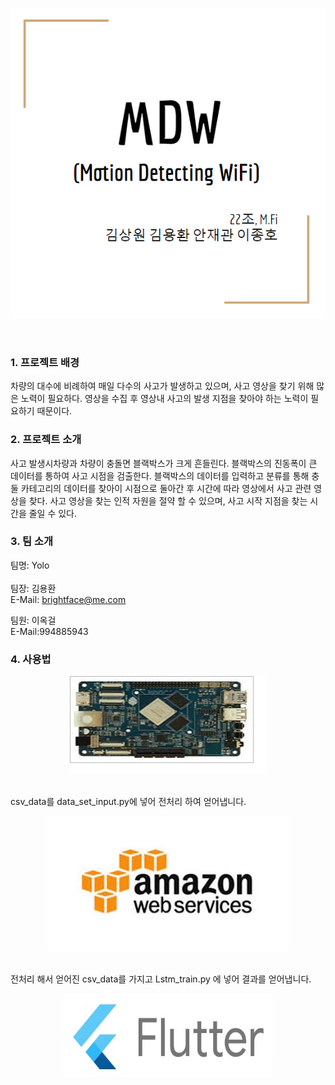 ﻿<div align="center">
<p><img src="/doc/Images/MDW.PNG"></p>
</div>
<br/>


### 1. 프로젝트 배경
 차량의 대수에 비례하여 매일 다수의 사고가 발생하고 있으며, 사고 영상을 찾기 위해 많은 노력이 필요하다. 
 영상을 수집 후 영상내 사고의 발생 지점을 찾아야 하는 노력이 필요하기 때문이다.
<br/>



### 2. 프로젝트 소개 
사고 발생시차량과 차량이 충돌면 블랙박스가 크게 흔들린다. 블랙박스의 진동폭이 큰 데이터를 통하여 사고 시점을 검출한다. 블랙박스의 데이터를 입력하고 분류를 통해 충둘 카테고리의 데이터를 찾아이 시점으로 둘아간 후 시간에 따라 영상에서 사고 관련 영상을 찾다.
	사고 영상을 찾는 인적 자원을 절약 할 수 있으며, 사고 시작 지점을 찾는 시간을 줄일 수 있다.
<br/>

### 3. 팀 소개

팀명: Yolo
<br/>
<br/>
팀장: 김용환<br/>
E-Mail: brightface@me.com<br/>

팀원: 이옥걸<br/> 
E-Mail:994885943
<br/>



### 4. 사용법
<div align="center">
<p><img src="/doc/Images/RockPro64.jpg"></p>
</div>
<br/>
csv_data를 data_set_input.py에 넣어 전처리 하여 얻어냅니다.</br>
<div align="center">
<p><img src="/doc/Images/aws.jpg"></p>
</div>
<br/>
전처리 해서 얻어진 csv_data를 가지고 Lstm_train.py 에 넣어 결과를 얻어냅니다.</br>

<div align="center">
<p><img src="/doc/Images/flutter.jpg"></p>
</div>
<br/>
</br>

 
 



